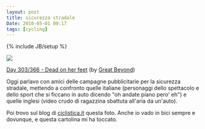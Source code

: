 ```yaml
---
layout: post
title: sicurezza stradale
Date: 2010-05-01 00:17
tags: [cycling]
---
```

{% include JB/setup %} 

![](http://farm4.staticflickr.com/3135/2986287362_b3fd473139.jpg)

[Day 303/366 - Dead on her feet](http://www.flickr.com/photos/tonyjcase/2986287362/sizes/m/) (by [Great
Beyond](http://flickr.com/photos/tonyjcase))

Oggi parlavo con amici delle campagne pubblicitarie per la sicurezza stradale,
mettendo a confronto quelle italiane (personaggi dello spettacolo e dello
sport che si ficcano in auto dicendo "oh andate piano pero' eh") e quelle
inglesi (video crudo di ragazzina sbattuta all'aria da un'auto).

Poi trovo sul blog di [ciclistica.it](http://www.ciclistica.it/blog) questa foto. Anche io vado in bici sempre e dovunque, e questa cartolina mi ha toccato.
